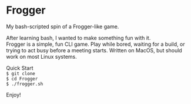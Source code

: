 # Frogger
My bash-scripted spin of a Frogger-like game.  

After learning bash, I wanted to make something fun with it.   
Frogger is a simple, fun CLI game. Play while bored, waiting for a build, or trying to act busy before a meeting starts. 
Written on MacOS, but should work on most Linux systems.  

Quick Start  
  `$ git clone`  
  `$ cd Frogger`  
  `$ ./frogger.sh`  
 
 Enjoy!
